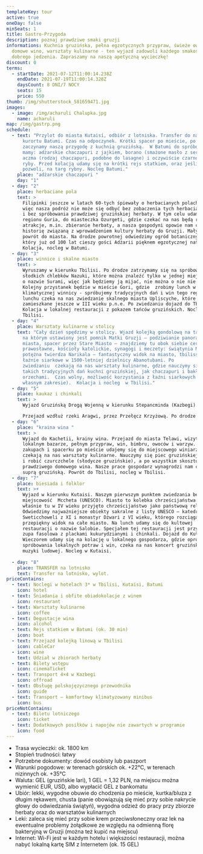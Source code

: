 ```yaml
---
templateKey: tour
active: true
oneDay: false
minSeats: 1
title: Gastro-Przygoda
description: poznaj prawdziwe smaki gruzji
informations: Kuchnia gruzińska, pełna egzotycznych przypraw, świeże owoce,
  domowe wino, warsztaty kulinarne - ten wyjazd zadowoli każdego smakosza
  dobrego jedzenia. Zapraszamy na naszą apetyczną wycieczkę!
discount: 0
terms:
  - startDate: 2021-07-12T11:00:14.238Z
    endDate: 2021-07-19T11:00:14.328Z
    daysCount: 8 DNI/7 NOCY
    seats: 15
    price: 550
thumb: /img/shutterstock_581659471.jpg
images:
  - image: /img/acharuli Chalupka.jpg
    name: acharuli
map: /img/gastrp.png
schedule:
  - text: "Przylot do miasta Kutaisi, odbiór z lotniska. Transfer do nadmorskiego
      kurortu Batumi. Czas na odpoczynek. Krótki spacer po mieście, po spacerze
      zaczynamy naszą przygodę z kuchnią gruzińską.  W Batumi do spróbowania
      mamy: adżarskie chaczapuri z jajkiem, borano (smażone masło z serem),
      aczma (rodzaj chaczapuri, podobne do lasagne) i oczywiście czarnomorskie
      ryby. Przed kolacją udamy się na krótki rejs statkiem, oraz jeśli czas
      pozwoli, na targ rybny. Nocleg Batumi."
    place: "adżarskie chaczapuri "
    day: "1"
  - day: "2"
    place: herbaciane pola
    text: >
      Filipinki jeszcze w latach 60-tych śpiewały o herbacianych polach Batumi,
      więc nasza podróż nie może się odbyć bez zobaczenia tych herbacianych pól
      i bez spróbowania prawdziwej gruzińskiej herbaty. W tym celu udamy się
      regionu Guria, do miasteczka Ozurgeti, gdzie czekać na nas będą różne
      atrakcje, m.in. zbieranie herbaty, a nasza gospodyni opowie nam całą
      historię związaną z wprowadzeniem kultury herbaty do Gruzji. Mały lunch,
      powrót do miasta. Na drodze powrotnej odwiedzimy ogród botaniczny Batumi,
      który już od 100 lat cieszy gości Adżarii pięknem egzotycznej natury.
      Kolacja, nocleg w Batumi.
  - day: "3"
    place: winnice i skalne miasto
    text: >
      Wyruszamy w kierunku Tbilisi. Po drodze zatrzymamy się na spróbowanie
      słodkich chlebków Nazuki, które można znaleźć tylko w jednej miejscowości
      o nazwie Surami, więc jak będziemy ją mijać, nie można o nie nie zahaczyć.
      Kolejny przystanek będzie w mieście Gori, gdzie  zrobimy lunch w bardzo
      klimatycznej winnicy - spróbujemy tradycyjnych dań i win tego regionu. Po
      lunchu czeka na nas zwiedzanie skalnego miasta Upliscyche, które było
      zamieszkane jeszcze w III wieku p.n.e. Po zwiedzaniu dojazd do Tbilisi.
      Kolacja w lokalnej restauracji z pokazem tańców gruzińskich. Nocleg w
      Tbilisi. 
  - day: "4"
    place: Warsztaty kulinarne w stolicy
    text: "Cały dzień spędzimy w stolicy. Wjazd kolejką gondolową na taras widokowy,
      na którym ustawiony jest pomnik Matki Gruzji – podziwianie panoramy
      miasta, spacer przez Stare Miasto – znajdziemy tu obok siebie cerkwie
      prawosławne, kościoły katolickie, synagogi i meczety: świątynia Metechi,
      potężna twierdza Narikala – fantastyczny widok na miasto, tbilisskie
      łaźnie siarkowe w 1500-letniej dzielnicy Abanotubani. Po
      zwiedzaniu  czekają na nas warsztaty kulinarne, gdzie nauczymy się robić
      takich tradycyjnych dań kuchni gruzińskiej, jak chaczapuri i bakłażany z
      orzechami.  Czas wolny, możliwość korzystania z łaźni siarkowych (we
      własnym zakresie).  Kolacja i nocleg  w Tbilisi."
  - day: "5"
    place: kaukaz i chinkali
    text: >
      Wyjazd Gruzińską Drogą Wojenną w kierunku Stepancminda (Kazbegi).

      Przejazd wzdłuż rzeki Aragwi, przez Przełęcz Krzyżową. Po drodze obejrzymy malowniczą twierdzę Ananuri położoną nad rzeką Aragwi.Z Kazbegi wjazd samochodami terenowymi do zabytkowego kościoła Trójcy Świętej położonego na wysokości 2020 m n.p.m. (wjazd odbędzie się jeżeli pozwolą na to warunki atmosferyczne). Przy ładnej pogodzie rozpościera się stąd piękny widok na jeden z najwyższych szczytów Gruzji - górę Kazbek (5047 m). Powrót w Tbilisi. Kolacja i nocleg.
  - day: "6"
    place: "kraina wina "
    text: >
      Wyjazd do Kachetii, krainy wina. Przejazd do miasta Telawi, wizyta na
      lokalnym bazarze, pełnym przypraw, win, bimbru, owoców i warzyw. Po
      zakupach i spacerku po mieście udajemy się do miejscowego winiarza,  gdzie
      czekają na nas warsztaty kulinarne. Nauczymy się piec gruzińskiej chlebki
      i robić czurczchele (słodycze gruzińskie), a po wszystkim skosztujemy
      prawdziwego domowego wina. Nasze prace gospodarz wynagrodzi nam chojną
      suprą gruzińską. Powrót do Tbilisi, nocleg w Tbilisi.
  - day: "7"
    place: biesiada i folklor
    text: >+
      Wyjazd w kierunku Kutaisi. Naszym pierwszym punktem zwiedzania będzie
      miejscowość  Mccheta (UNESCO). Miasto to kolebka chrześcijaństwa w Gruzji,
      właśnie tu w IV wieku przyjęto chrześcijaństwo jako państwową religię.
      Odwiedzimy najważniejsze obiekty sakralne z listy UNESCO – katedrę
      Sweticchoweli z XI i monastyr Dżwari z VI wieku, którego rozciąga się
      przepiękny widok na całe miasto. Na lunch udamy się do kultowej
      restauracji o nazwie Salobie. Specjałem tej restauracji jest przyprawiona
      zupa fasolowa z plackami kukurydzianymi i chinkali. Dojazd do Kutaisi.
      Wieczorem udamy się na kolację u lokalnego gospodarza, gdzie oprócz
      spróbowania lokalnych potraw i win, czeka na nas koncert gruzińskiej
      muzyki ludowej. Nocleg w Kutaisi. 
       
  - day: "8"
    place: TRANSFER na lotnisko
    text: Transfer na lotnisko, wylot.
priceContains:
  - text: Noclegi w hotelach 3* w Tbilisi, Kutaisi, Batumi
    icon: hotel
  - text: Śniadania i obfite obiadokolacje z winem
    icon: restaurant
  - text: Warsztaty kulinarne
    icon: coffee
  - text: Degustacje wina
    icon: alcohol
  - text: Rejs statkiem w Batumi (ok. 30 min)
    icon: boat
  - text: Przejazd kolejką linową w Tbilisi
    icon: cableCar
  - icon: wine
    text: Udział w zbiorach herbaty
  - text: Bilety wstępu
    icon: cinemaTicket
  - text: Transport 4×4 w Kazbegi
    icon: offroad
  - text: Obsługę polskojęzycznego przewodnika
    icon: guide
  - text: Transport – komfortowy klimatyzowany minibus
    icon: bus
priceNotContains:
  - text: Biletu lotniczego
    icon: ticket
  - text: Dodatkowych posiłków i napojów nie zawartych w programie
    icon: food
---
```

* Trasa wycieczki: ok. 1800 km
* Stopień trudności: łatwy
* Potrzebne dokumenty: dowód osobisty lub paszport
* Warunki pogodowe: w terenach górskich ok. +22°C, w terenach nizinnych ok. +35°C
* Waluta: GEL (gruzińskie lari), 1 GEL = 1,32 PLN, na miejscu można wymienić EUR, USD, albo wypłacić GEL z bankomatu
* Ubiór: lekki, wygodne obuwie do chodzenia po mieście, kurtka/bluza z długim rękawem, chusta (panie obowiązują się mieć przy sobie nakrycie głowy do odwiedzania świątyń), wygodna odzież do pracy przy zbiorze herbaty oraz do warsztatów kulinarnych
* Leki: zaleca się mieć przy sobie krem przeciwsłoneczny oraz lek na ewentualne problemy żołądkowe ze względu na odmienną florę bakteryjną w Gruzji (można też kupić na miejscu)
* Internet: Wi-Fi jest w każdym hotelu i większości restauracji, można nabyć lokalną kartę SIM z Internetem (ok. 15 GEL)